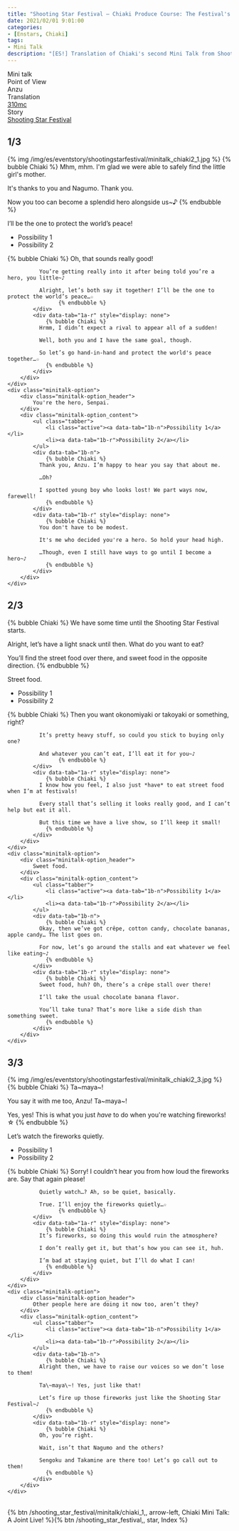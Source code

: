 ```yaml
---
title: "Shooting Star Festival – Chiaki Produce Course: The Festival's Hero"
date: 2021/02/01 9:01:00
categories:
- [Enstars, Chiaki]
tags:
- Mini Talk
description: "[ES!] Translation of Chiaki's second Mini Talk from Shooting Star Festival. From Anzu's POV."
---
```

<div class="three-wrapper" style="--storyColor:#965e7d;--storyColor-rgb:150,94,125;--storyColor-h:326.8;--storyColor-s: 23%;--storyColor-l:47.8%;">
    <div class="info-area">
        <div class="info">
            <div class="info-item characters">
                <div class="label">
                    Mini talk
                </div>
                <div class="value">
								<a href="/categories/Enstars/Chiaki" character="Chiaki"></a>
                </div>
            </div>
            <div class="info-item one">
                <div class="label">
                    Point of View
                </div>
                <div class="value">
                    Anzu
                </div>
            </div>
            <div class="info-item two">
                <div class="label">
                    Translation
                </div>
                <div class="value">
                    <a href="/about">310mc</a>
                </div>
            </div>
            <div class="info-item three">
                <div class="label">
                   Story
                </div>
                <div class="value">
                    <a href="/shooting_star_festival">Shooting Star Festival</a>
                </div>
            </div>
        </div>
    </div>
</div>

<!-- more -->

## <div mt="rare"></div> 1/3
{% img /img/es/eventstory/shootingstarfestival/minitalk_chiaki2_1.jpg %}
{% bubble Chiaki %}
Mhm, mhm. I'm glad we were able to safely find the little girl's mother.

It's thanks to you and Nagumo. Thank you.

Now you too can become a splendid hero alongside us~♪
{% endbubble %}

<div class="minitalk" character="Anzu">
    <div class="minitalk-option">
        <div class="minitalk-option_header">
            I’ll be the one to protect the world’s peace!
        </div>
        <div class="minitalk-option_content">
			<ul class="tabber">
				<li class="active"><a data-tab="1a-n">Possibility 1</a></li>
				<li><a data-tab="1a-r">Possibility 2</a></li>
			</ul>
			<div data-tab="1a-n">
            	{% bubble Chiaki %}
              Oh, that sounds really good!

              You’re getting really into it after being told you’re a hero, you little~♪

              Alright, let’s both say it together! I’ll be the one to protect the world’s peace…☆
					{% endbubble %}
			</div>
			<div data-tab="1a-r" style="display: none">
            	{% bubble Chiaki %}
              Hrmm, I didn’t expect a rival to appear all of a sudden!

              Well, both you and I have the same goal, though.

              So let’s go hand-in-hand and protect the world's peace together…☆
				{% endbubble %}
			</div>
        </div>
    </div>
	<div class="minitalk-option">
        <div class="minitalk-option_header">
            You're the hero, Senpai.
        </div>
        <div class="minitalk-option_content">
			<ul class="tabber">
				<li class="active"><a data-tab="1b-n">Possibility 1</a></li>
				<li><a data-tab="1b-r">Possibility 2</a></li>
			</ul>
			<div data-tab="1b-n">
            	{% bubble Chiaki %}
              Thank you, Anzu. I’m happy to hear you say that about me.

              …Oh?

              I spotted young boy who looks lost! We part ways now, farewell!
				{% endbubble %}
			</div>
			<div data-tab="1b-r" style="display: none">
            	{% bubble Chiaki %}
              You don't have to be modest.

              It's me who decided you're a hero. So hold your head high.

              …Though, even I still have ways to go until I become a hero~♪
				{% endbubble %}
			</div>
        </div>
    </div>
</div>

## <div mt="rare"></div> 2/3
{% bubble Chiaki %}
We have some time until the Shooting Star Festival starts.

Alright, let’s have a light snack until then. What do you want to eat?

You’ll find the street food over there, and sweet food in the opposite direction.
{% endbubble %}

<div class="minitalk" character="Anzu">
    <div class="minitalk-option">
        <div class="minitalk-option_header">
            Street food.
        </div>
        <div class="minitalk-option_content">
			<ul class="tabber">
				<li class="active"><a data-tab="1a-n">Possibility 1</a></li>
				<li><a data-tab="1a-r">Possibility 2</a></li>
			</ul>
			<div data-tab="1a-n">
            	{% bubble Chiaki %}
              Then you want okonomiyaki or takoyaki or something, right?

              It’s pretty heavy stuff, so could you stick to buying only one?

              And whatever you can’t eat, I’ll eat it for you~♪
					{% endbubble %}
			</div>
			<div data-tab="1a-r" style="display: none">
            	{% bubble Chiaki %}
              I know how you feel, I also just *have* to eat street food when I’m at festivals!

              Every stall that’s selling it looks really good, and I can’t help but eat it all.

              But this time we have a live show, so I’ll keep it small!
				{% endbubble %}
			</div>
        </div>
    </div>
	<div class="minitalk-option">
        <div class="minitalk-option_header">
            Sweet food.
        </div>
        <div class="minitalk-option_content">
			<ul class="tabber">
				<li class="active"><a data-tab="1b-n">Possibility 1</a></li>
				<li><a data-tab="1b-r">Possibility 2</a></li>
			</ul>
			<div data-tab="1b-n">
            	{% bubble Chiaki %}
              Okay, then we’ve got crêpe, cotton candy, chocolate bananas, apple candy… The list goes on.

              For now, let’s go around the stalls and eat whatever we feel like eating~♪
				{% endbubble %}
			</div>
			<div data-tab="1b-r" style="display: none">
            	{% bubble Chiaki %}
              Sweet food, huh? Oh, there’s a crêpe stall over there!

              I’ll take the usual chocolate banana flavor.

              You’ll take tuna? That’s more like a side dish than something sweet.
				{% endbubble %}
			</div>
        </div>
    </div>
</div>

## <div mt="rare"></div> 3/3
{% img /img/es/eventstory/shootingstarfestival/minitalk_chiaki2_3.jpg %}
{% bubble Chiaki %}
Ta\~maya\~!

You say it with me too, Anzu! Ta\~maya\~!

Yes, yes! This is what you just *have* to do when you're watching fireworks! ☆
{% endbubble %}

<div class="minitalk" character="Anzu">
    <div class="minitalk-option">
        <div class="minitalk-option_header">
            Let’s watch the fireworks quietly.
        </div>
        <div class="minitalk-option_content">
			<ul class="tabber">
				<li class="active"><a data-tab="1a-n">Possibility 1</a></li>
				<li><a data-tab="1a-r">Possibility 2</a></li>
			</ul>
			<div data-tab="1a-n">
            	{% bubble Chiaki %}
              Sorry! I couldn’t hear you from how loud the fireworks are. Say that again please!

              Quietly watch…? Ah, so be quiet, basically.

              True. I’ll enjoy the fireworks quietly…☆
					{% endbubble %}
			</div>
			<div data-tab="1a-r" style="display: none">
            	{% bubble Chiaki %}
              It’s fireworks, so doing this would ruin the atmosphere?

              I don’t really get it, but that’s how you can see it, huh.

              I’m bad at staying quiet, but I’ll do what I can!
				{% endbubble %}
			</div>
        </div>
    </div>
	<div class="minitalk-option">
        <div class="minitalk-option_header">
            Other people here are doing it now too, aren’t they?
        </div>
        <div class="minitalk-option_content">
			<ul class="tabber">
				<li class="active"><a data-tab="1b-n">Possibility 1</a></li>
				<li><a data-tab="1b-r">Possibility 2</a></li>
			</ul>
			<div data-tab="1b-n">
            	{% bubble Chiaki %}
              Alright then, we have to raise our voices so we don’t lose to them!

              Ta\~maya\~! Yes, just like that!

              Let’s fire up those fireworks just like the Shooting Star Festival~♪
				{% endbubble %}
			</div>
			<div data-tab="1b-r" style="display: none">
            	{% bubble Chiaki %}
              Oh, you’re right.

              Wait, isn’t that Nagumo and the others?

              Sengoku and Takamine are there too! Let’s go call out to them!
				{% endbubble %}
			</div>
        </div>
    </div>
</div>
<br>
<div toc>{% btn /shooting_star_festival/minitalk/chiaki_1,, arrow-left, Chiaki Mini Talk: A Joint Live! %}{% btn /shooting_star_festival,, star, Index %}</div>
